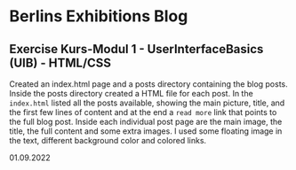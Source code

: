 # Berlins Exhibitions Blog

## Exercise Kurs-Modul 1 - UserInterfaceBasics (UIB) - HTML/CSS

Created an index.html page and a posts directory containing the blog posts.
Inside the posts directory created a HTML file for each post.
In the `index.html` listed all the posts available, showing the main picture, title, and the first few lines of content and at the end a `read more` link that points to the full blog post.
Inside each individual post page are the main image, the title, the full content and some extra images. I used some floating image in the text, different background color and colored links.

01.09.2022
